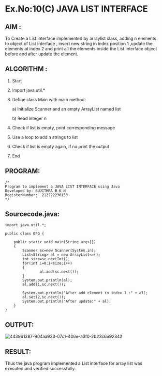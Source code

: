 # Ex.No:10(C) JAVA LIST INTERFACE

## AIM :
To Create a List interface implemented by arraylist class, adding n elements to object of List interface , insert new string in index position 1 ,update the elements at index 2 and print all the elements inside the List interface object before and after update the element.

## ALGORITHM :

1. Start
2. Import java.util.*
3. Define class Main with main method:

   a) Initialize Scanner and an empty ArrayList named list

   b) Read integer n

4. Check if list is empty, print corresponding message
5. Use a loop to add n strings to list
6. Check if list is empty again, if no print the output
7. End

## PROGRAM:

```
/*
Program to implement a JAVA LIST INTERFACE using Java
Developed by: SUJITHRA B K N
RegisterNumber:  212222230153
*/
```

## Sourcecode.java:

```
import java.util.*;

public class GFG {

	public static void main(String args[])
	{
		Scanner sc=new Scanner(System.in);
		List<String> al = new ArrayList<>();
        int size=sc.nextInt();
        for(int i=0;i<size;i++)
        {
				al.add(sc.next());
        }
        System.out.println(al);
        al.add(1,sc.next());
		
		System.out.println("After add element in index 1 :" + al);
		al.set(2,sc.next());
		System.out.println("After update:" + al);
	}
}
```

## OUTPUT:

![443961387-904aa933-07c1-406e-a3f0-2b23c6e92342](https://github.com/user-attachments/assets/cc4552c5-1e1e-4d69-9129-0594b005caac)

## RESULT:
Thus the java program implemented a List interface for array list was executed and verified successfully.

